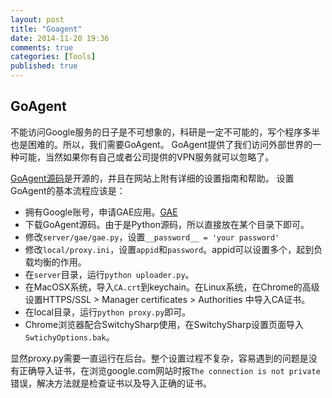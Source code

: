 ```yaml
---
layout: post
title: "Goagent"
date: 2014-11-20 19:36
comments: true
categories: [Tools]
published: true
---
```


## GoAgent
不能访问Google服务的日子是不可想象的，科研是一定不可能的，写个程序多半也是困难的。所以，我们需要GoAgent。
GoAgent提供了我们访问外部世界的一种可能，当然如果你有自己或者公司提供的VPN服务就可以忽略了。

[GoAgent源码](https://github.com/goagent/goagent)是开源的，并且在网站上附有详细的设置指南和帮助。
设置GoAgent的基本流程应该是：

 - 拥有Google账号，申请GAE应用。[GAE](https://appengine.google.com/)
 - 下载GoAgent源码。由于是Python源码，所以直接放在某个目录下即可。
 - 修改`server/gae/gae.py`，设置`__password__ = 'your password'`
 - 修改`local/proxy.ini`，设置`appid`和`password`。appid可以设置多个，起到负载均衡的作用。
 - 在`server`目录，运行`python uploader.py`。
 - 在MacOSX系统，导入`CA.crt`到keychain。在Linux系统，在Chrome的高级设置HTTPS/SSL > Manager certificates > Authorities 中导入CA证书。
 - 在local目录，运行`python proxy.py`即可。
 - Chrome浏览器配合SwitchySharp使用，在SwitchySharp设置页面导入`SwtichyOptions.bak`。

 显然proxy.py需要一直运行在后台。整个设置过程不复杂，容易遇到的问题是没有正确导入证书，在浏览google.com网站时报`The connection is not private`错误，解决方法就是检查证书以及导入正确的证书。
